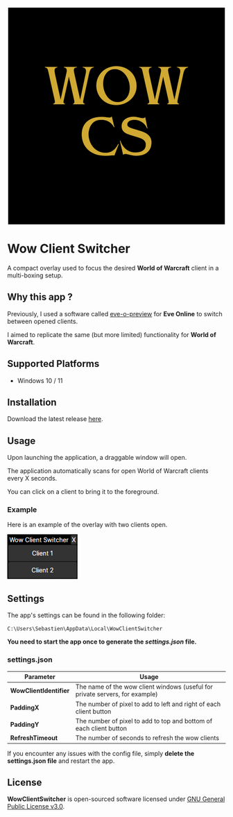 <p align="center">
  <img align="middle" src=".\logo.png">
</p>

# Wow Client Switcher
A compact overlay used to focus the desired **World of Warcraft** client in a multi-boxing setup.

## Why this app ?
Previously, I used a software called [eve-o-preview](https://github.com/EveOPlus/eve-o-preview) for **Eve Online** to switch between opened clients.

I aimed to replicate the same (but more limited) functionality for **World of Warcraft**.

## Supported Platforms
- Windows 10 / 11

## Installation
Download the latest release [here](https://github.com/SebastienDuruz/WowSwitcher/releases).

## Usage
Upon launching the application, a draggable window will open.

The application automatically scans for open World of Warcraft clients every X seconds.

You can click on a client to bring it to the foreground.

### Example
Here is an example of the overlay with two clients open.

![two clients example](https://github.com/SebastienDuruz/WowSwitcher/blob/master/Screenshots/example_2clients.png)

## Settings
The app's settings can be found in the following folder:
```
C:\Users\Sebastien\AppData\Local\WowClientSwitcher
```
**You need to start the app once to generate the *settings.json* file.**
### settings.json
| Parameter               | Usage                                                                        |
|-------------------------|------------------------------------------------------------------------------|
| **WowClientIdentifier** | The name of the wow client windows (useful for private servers, for example) |
| **PaddingX**            | The number of pixel to add to left and right of each client button           |
| **PaddingY**            | The number of pixel to add to top and bottom of each client button           |
| **RefreshTimeout**      | The number of seconds to refresh the wow clients                             |

If you encounter any issues with the config file, simply **delete the settings.json file** and restart the app.
## License
**WowClientSwitcher** is open-sourced software licensed under [GNU General Public License v3.0](https://github.com/SebastienDuruz/WowSwitcher/blob/master/LICENCE).